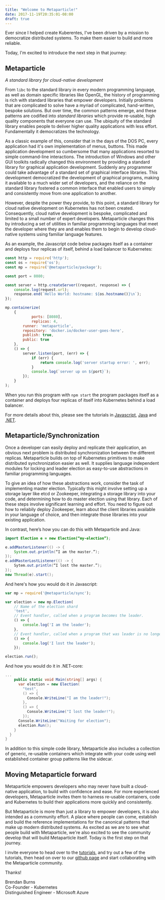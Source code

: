 ```yaml
---
title: "Welcome to Metaparticle!"
date: 2017-11-19T20:35:01-08:00
draft: true
---
```


Ever since I helped create Kuberentes, I've been driven by a mission to democratize distributed systems.
To make them easier to build and more reliable.

Today, I'm excited to introduce the next step in that journey:

Metaparticle
------
*A standard library for cloud-native development*

From `libc` to the standard library in every modern programming language, as well as domain specific
libraries like OpenGL, the history of programming is rich with standard libraries that empower developers.
Initially problems
that are complicated to solve have a myriad of complicated, hand-written, bespoke solutions. But over time,
the common patterns emerge, and these patterns are codified into _standard libraries_ which provide
re-usable, high quality components that everyone can use. The ubiquity of the standard library enables people
to deliver higher quality applications with less effort. Fundamentally it democratizes the technology.

As a classic example of this, consider that in the days of the DOS PC, every application had it's own implementation of 
menus, buttons. This made application development so cumbersome that many applications resorted to simple command-line interactions. 
The introduction of Windows and other GUI toolkits radically changed this environment by providing a standard library for graphical application development. Suddenly any programmer could take advantage of a standard set of graphical interface libraries. This development democratized the development of graphical programs, making it available to a much wider set of developers, and the reliance on the standard library fostered a common interface that enabled users to simply and consistently move from one application to another.

However, despite the power they provide, to this point, a standard library for cloud native development on Kubernetes has not been created. 
Consequently, cloud native development is bespoke, complicated and limited to a small number of expert developers. 
Metaparticle changes this by introducing a set of utilities in familiar programming languages that meet the developer where they are and enables them to
begin to develop cloud-native systems using familiar language features. 

As an example, the Javascript code below packages itself as a container and deploys four replicas of itself, behind a
load balancer to Kubernetes:

```javascript
const http = require('http');
const os = require('os');
const mp = require('@metaparticle/package');

const port = 8080;

const server = http.createServer((request, response) => {
	console.log(request.url);
	response.end(`Hello World: hostname: ${os.hostname()}\n`);
});

mp.containerize(
	{
        	ports: [8080],
        	replicas: 4,
		runner: 'metaparticle',
		repository: 'docker.io/docker-user-goes-here',
		publish: true,
		public: true
	},
	() => {
		server.listen(port, (err) => {
			if (err) {
				return console.log('server startup error: ', err);
			}
			console.log(`server up on ${port}`);
		});
	}
);
```

When you run this program with `npm start` the program packages itself as a container and deploys four replicas of itself into Kubernetes behind a load balancer.

For more details about this, please see the tutorials in [Javascript](/tutorials/javascript/), [Java](/tutorials/java/) and [.NET](/tutorials/dotnet/).

## Metaparticle/Synchronization
Once a developer can easily deploy and replicate their application, an obvious next problem is distributed synchronization between the different replicas.
Metaparticle builds on top of Kubernetes primitives to make distributed synchronization easier as well. It supplies language independent modules for
locking and leader election as easy-to-use abstractions in familiar programming languages.

To give an idea of how these abstractions work, consider the task of implementing master election. Typically this might involve setting up a storage layer like etcd or Zookeeper, integrating a storage library into your code, and determining how to do master election using that library. Each of these steps involve significant learning and effort. You need to figure out how to reliabily deploy Zookeeper, learn about the client libraries available in your language of choice, and then integrate those libraries into your existing application.

In contrast, here’s how you can do this with Metaparticle and Java:


```java
import Election e = new Election(“my-election”);

e.addMasterListener(() -> {
    System.out.println(“I am the master.”);
});
e.addMasterLostListener(() -> {
    Sytem.out.println(“I lost the master.”);
});
new Thread(e).start();
```

And here's how you would do it in Javascript:
```javascript
var mp = require('@metaparticle/sync');

var election = new mp.Election(
    // Name of the election shard
    'test',
    // Event handler, called when a program becomes the leader.
    () => {
        console.log('I am the leader');
    },
    // Event handler, called when a program that was leader is no longer leader.
    () => {
        console.log('I lost the leader');
    });

election.run();
```

And how you would do it in .NET-core:
```cs
...
    public static void Main(string[] args) {
      var election = new Election(
        "test",
        () => {
          Console.WriteLine("I am the leader!");
        },
        () => {
          Console.WriteLine("I lost the leader!");
        });
      Console.WriteLine("Waiting for election");
      election.Run();
    }
  }
}
```

In addition to this simple code library, Metaparticle also includes a collection of generic, re-usable containers which integrate with your code using well established container group patterns like the sidecar.

## Moving Metaparticle forward

Metaparticle empowers developers who may never have built a cloud-native application, to build with confidence and ease. For more experienced developers, Metaparticle invites them to harness re-usable containers, code and Kubernetes to build their applications more quickly and consistently.

But Metaparticle is more than just a library to empower developers, it is also intended as a community effort. A place where people can come, establish and build the reference implementations for the canonical patterns that make up modern distributed systems. As excited as we are to see what people build with Metaparticle, we're also excited to see the community develop that will build Metaparticle itself. Today is the first step on that journey.

I invite everyone to head over to the [tutorials](https://metaparticle.io/tutorials/), and try out a few of the tutorials, 
then head on over to our [github page](https://github.com/metaparticle-io/)  and start collaborating with the Metaparticle community.


Thanks!

Brendan Burns  
Co-Founder - Kubernetes  
Distinguished Engineer - Microsoft Azure  



